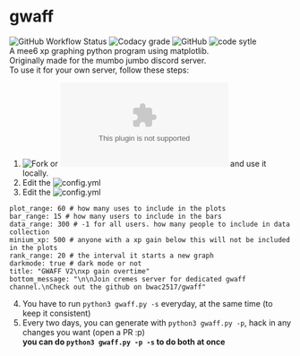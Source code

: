 # gwaff

![GitHub Workflow Status](https://img.shields.io/github/workflow/status/bwac2517/gwaff/record-xp-data?label=Xp%20Data%20Recording&style=for-the-badge) ![Codacy grade](https://img.shields.io/codacy/grade/ca5609bf92774f9ea1d6b55cbea6dfed?style=for-the-badge) ![GitHub](https://img.shields.io/github/license/bwac2517/gwaff?style=for-the-badge) ![code sytle](https://img.shields.io/badge/code%20style-black-black?style=for-the-badge)  
A mee6 xp graphing python program using matplotlib.  
Originally made for the mumbo jumbo discord server.  
To use it for your own server, follow these steps:

1. ![Fork](https://github.com/bwac2517/gwaff/fork) or ![download it](https://github.com/bwac2517/gwaff/archive/master.zip) and use it locally.  
2. Edit the ![config.yml](https://github.com/bwac2517/gwaff/blob/master/config.yml) 
3. Edit the ![config.yml](https://github.com/bwac2517/gwaff/blob/master/config.yml) 
```server_id: 377946908783673344 # your server id
plot_range: 60 # how many uses to include in the plots
bar_range: 15 # how many users to include in the bars
data_range: 300 # -1 for all users. how many people to include in data collection
minium_xp: 500 # anyone with a xp gain below this will not be included in the plots
rank_range: 20 # the interval it starts a new graph
darkmode: true # dark mode or not
title: "GWAFF V2\nxp gain overtime"
bottom_message: "\n\nJoin cremes server for dedicated gwaff channel.\nCheck out the github on bwac2517/gwaff"
``` 
4. You have to run `python3 gwaff.py -s` everyday, at the same time (to keep it consistent)   
5. Every two days, you can generate with `python3 gwaff.py -p`, hack in any changes you want (open a PR :p)   
**you can do `python3 gwaff.py -p -s` to do both at once**
